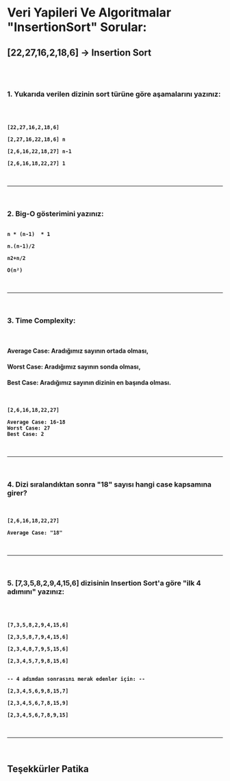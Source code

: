 # <strong> Veri Yapileri Ve Algoritmalar "InsertionSort" Sorular:

## <strong> [22,27,16,2,18,6] -> Insertion Sort 

<br>
<br>

### 1. Yukarıda verilen dizinin sort türüne göre aşamalarını yazınız:
<br>

```

[22,27,16,2,18,6] 

[2,27,16,22,18,6] n

[2,6,16,22,18,27] n-1

[2,6,16,18,22,27] 1

```
<br>
<hr>
<br>

### 2. Big-O gösterimini yazınız:

```

n * (n-1)  * 1  

n.(n-1)/2   

n2+n/2  

O(n²)

```
<br>
<hr>
<br>

### 3. Time Complexity: 
<br>

#### Average Case: Aradığımız sayının ortada olması,
#### Worst Case: Aradığımız sayının sonda olması, 
#### Best Case: Aradığımız sayının dizinin en başında olması.
<br>

```
[2,6,16,18,22,27]

Average Case: 16-18
Worst Case: 27
Best Case: 2

```
<br>
<hr>
<br>

### 4. Dizi sıralandıktan sonra "18" sayısı hangi case kapsamına girer?
<br>


```
[2,6,16,18,22,27]

Average Case: "18"

```
<br>
<hr>
<br>

### 5. [7,3,5,8,2,9,4,15,6] dizisinin Insertion Sort'a göre "ilk 4 adımını" yazınız:
<br>


```

[7,3,5,8,2,9,4,15,6] 

[2,3,5,8,7,9,4,15,6] 

[2,3,4,8,7,9,5,15,6] 

[2,3,4,5,7,9,8,15,6] 


-- 4 adımdan sonrasını merak edenler için: --

[2,3,4,5,6,9,8,15,7] 

[2,3,4,5,6,7,8,15,9] 

[2,3,4,5,6,7,8,9,15]

```
<br>
<hr>
<br>

## <b> Teşekkürler Patika
<br>

```